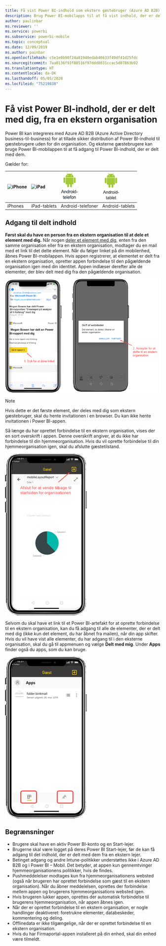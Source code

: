 ```yaml
---
title: Få vist Power BI-indhold som ekstern gæstebruger (Azure AD B2B)
description: Brug Power BI-mobilapps til at få vist indhold, der er delt med dig, fra en ekstern organisation.
author: paulinbar
ms.reviewer: ''
ms.service: powerbi
ms.subservice: powerbi-mobile
ms.topic: conceptual
ms.date: 12/09/2019
ms.author: painbar
ms.openlocfilehash: c5e1e0b90f24a81940edab46633f49df41d25fdc
ms.sourcegitcommit: 7aa0136f93f88516f97ddd8031ccac5d07863b92
ms.translationtype: HT
ms.contentlocale: da-DK
ms.lasthandoff: 05/05/2020
ms.locfileid: "75219838"
---
```

# <a name="view-power-bi-content-shared-with-you-from-an-external-organization"></a>Få vist Power BI-indhold, der er delt med dig, fra en ekstern organisation

Power BI kan integreres med Azure AD B2B (Azure Active Directory business-til-business) for at tillade sikker distribution af Power BI-indhold til gæstebrugere uden for din organisation. Og eksterne gæstebrugere kan bruge Power BI-mobilappen til at få adgang til Power BI-indhold, der er delt med dem. 


Gælder for:

| ![iPhone](./media/mobile-app-ssrs-kpis-mobile-on-premises-reports/iphone-logo-50-px.png) | ![iPad](./media/mobile-app-ssrs-kpis-mobile-on-premises-reports/ipad-logo-50-px.png) | ![Android-telefon](./media/mobile-app-ssrs-kpis-mobile-on-premises-reports/android-phone-logo-50-px.png) | ![Android-tablet](./media/mobile-app-ssrs-kpis-mobile-on-premises-reports/android-tablet-logo-50-px.png) |
|:--- |:--- |:--- |:--- |
| iPhones |iPad-tablets |Android-telefoner |Android-tablets |

## <a name="accessing-shared-content"></a>Adgang til delt indhold

**Først skal du have en person fra en ekstern organisation til at dele et element med dig.** Når nogen [deler et element med dig](../../service-share-dashboards.md), enten fra den samme organisation eller fra en ekstern organisation, modtager du en mail med et link til det delte element. Når du følger linket på din mobilenhed, åbnes Power BI-mobilappen. Hvis appen registrerer, at elementet er delt fra en ekstern organisation, opretter appen forbindelse til den pågældende organisation igen med din identitet. Appen indlæser derefter alle de elementer, der blev delt med dig fra den pågældende organisation.

![Åbning af et delt element fra mail i Power BI ](./media/mobile-apps-b2b/mobile-b2b-open-item-email-new.png)

> [!NOTE]
> Hvis dette er det første element, der deles med dig som ekstern gæstebruger, skal du hente invitationen i en browser. Du kan ikke hente invitationen i Power BI-appen.

Så længe du har oprettet forbindelse til en ekstern organisation, vises der en sort overskrift i appen. Denne overskrift angiver, at du ikke har forbindelse til din hjemmeorganisation. Hvis du vil oprette forbindelse til din hjemmeorganisation igen, skal du afslutte gæstetilstand.

![Overskrift i Power BI for gæstebruger](./media/mobile-apps-b2b/mobile-b2b-exit-home-new.png)

Selvom du skal have et link til et Power BI-artefakt for at oprette forbindelse til en ekstern organisation, kan du få adgang til alle de elementer, der er delt med dig (ikke kun det element, du har åbnet fra mailen), når din app skifter. Hvis du vil have vist alle elementer, du har adgang til i den eksterne organisation, skal du gå til appmenuen og vælge **Delt med mig**. Under **Apps** finder også du apps, som du kan bruge.

![Appmenu i Power BI for ekstern gæstebruger](./media/mobile-apps-b2b/mobile-b2b-menu-new.png)

## <a name="limitations"></a>Begrænsninger

- Brugere skal have en aktiv Power BI-konto og en Start-lejer.
- Brugerne skal være logget på deres Power BI Start-lejer, før de kan få adgang til det indhold, der er delt med dem fra en ekstern lejer.
- Betinget adgang og andre Intune-politikker understøttes ikke i Azure AD B2B og i Power BI – Mobil. Det betyder, at appen kun gennemtvinger hjemmeorganisationens politikker, hvis de findes.
- Pushmeddelelser modtages kun fra hjemmeorganisationens websted (også når brugeren har oprettet forbindelse som gæst til en ekstern organisation). Når du åbner meddelelsen, oprettes der forbindelse mellem appen og brugerens hjemmeorganisations websted igen.
- Hvis brugeren lukker appen, oprettes der automatisk forbindelse til brugerens hjemmeorganisation, når appen åbnes igen.
- Når der er oprettet forbindelse til en ekstern organisation, er nogle handlinger deaktiveret: foretrukne elementer, databeskeder, kommentering og deling.
- Offlinedata er ikke tilgængelige, når der er oprettet forbindelse til en ekstern organisation.
- Hvis du har Firmaportal-appen installeret på din enhed, skal din enhed være tilmeldt.
